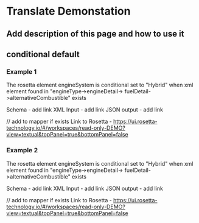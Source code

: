 # Translate Demonstation

## Add description of this page and how to use it

## conditional default

### Example 1

The rosetta element engineSystem is conditional set to "Hybrid" when xml element found in "engineType->engineDetail->
fuelDetail->alternativeCombustible" exists

Schema - add link
XML Input - add link
JSON output - add link

// add to mapper if exists
Link to Rosetta - https://ui.rosetta-technology.io/#/workspaces/read-only-DEMO?view=textual&topPanel=true&bottomPanel=false

### Example 2

The rosetta element engineSystem is conditional set to "Hybrid" when xml element found in "engineType->engineDetail->
fuelDetail->alternativeCombustible" exists

Schema - add link
XML Input - add link
JSON output - add link

// add to mapper if exists
Link to Rosetta - https://ui.rosetta-technology.io/#/workspaces/read-only-DEMO?view=textual&topPanel=true&bottomPanel=false



